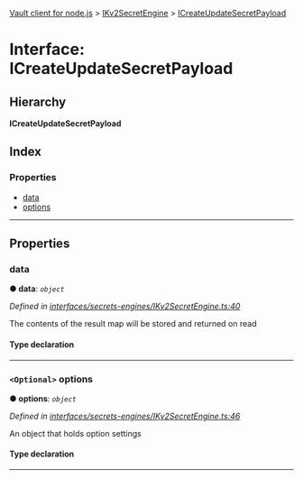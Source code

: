 [Vault client for node.js](../README.md) > [IKv2SecretEngine](../modules/ikv2secretengine.md) > [ICreateUpdateSecretPayload](../interfaces/ikv2secretengine.icreateupdatesecretpayload.md)

# Interface: ICreateUpdateSecretPayload

## Hierarchy

**ICreateUpdateSecretPayload**

## Index

### Properties

* [data](ikv2secretengine.icreateupdatesecretpayload.md#data)
* [options](ikv2secretengine.icreateupdatesecretpayload.md#options)

---

## Properties

<a id="data"></a>

###  data

**● data**: *`object`*

*Defined in [interfaces/secrets-engines/IKv2SecretEngine.ts:40](https://github.com/theogravity/vault-tacular/blob/cbfbab1/src/interfaces/secrets-engines/IKv2SecretEngine.ts#L40)*

The contents of the result map will be stored and returned on read

#### Type declaration

[key: `string`]: `any`

___
<a id="options"></a>

### `<Optional>` options

**● options**: *`object`*

*Defined in [interfaces/secrets-engines/IKv2SecretEngine.ts:46](https://github.com/theogravity/vault-tacular/blob/cbfbab1/src/interfaces/secrets-engines/IKv2SecretEngine.ts#L46)*

An object that holds option settings

#### Type declaration

___

